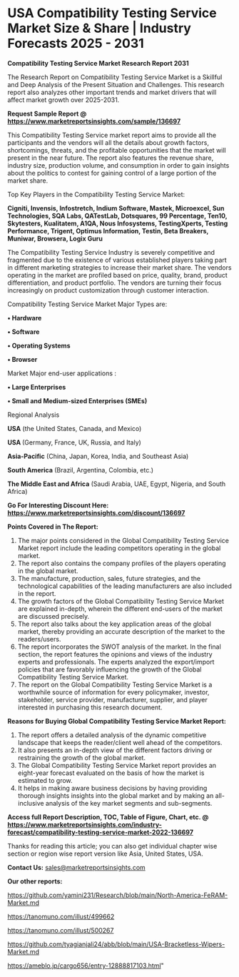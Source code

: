 # USA Compatibility Testing Service Market Size & Share | Industry Forecasts 2025 - 2031

<strong>Compatibility Testing Service Market Research Report 2031</strong>

The Research Report on Compatibility Testing Service Market is a Skillful and Deep Analysis of the Present Situation and Challenges. This research report also analyzes other important trends and market drivers that will affect market growth over 2025-2031.

<strong>Request Sample Report @ <a href=https://www.marketreportsinsights.com/sample/136697>https://www.marketreportsinsights.com/sample/136697</a></strong>

This Compatibility Testing Service market report aims to provide all the participants and the vendors will all the details about growth factors, shortcomings, threats, and the profitable opportunities that the market will present in the near future. The report also features the revenue share, industry size, production volume, and consumption in order to gain insights about the politics to contest for gaining control of a large portion of the market share.

Top Key Players in the Compatibility Testing Service Market:

<strong>Cigniti, Invensis, Infostretch, Indium Software, Mastek, Microexcel, Sun Technologies, SQA Labs, QATestLab, Dotsquares, 99 Percentage, Ten10, Skytesters, Kualitatem, A1QA, Nous Infosystems, TestingXperts, Testing Performance, Trigent, Optimus Information, Testin, Beta Breakers, Muniwar, Browsera, Logix Guru</strong>

The Compatibility Testing Service Industry is severely competitive and fragmented due to the existence of various established players taking part in different marketing strategies to increase their market share. The vendors operating in the market are profiled based on price, quality, brand, product differentiation, and product portfolio. The vendors are turning their focus increasingly on product customization through customer interaction.

Compatibility Testing Service Market Major Types are:

<strong>• Hardware

• Software

• Operating Systems

• Browser</strong>

Market Major end-user applications :

<strong>• Large Enterprises

• Small and Medium-sized Enterprises (SMEs)</strong>

Regional Analysis

</u><strong><b>USA</b></strong> (the United States, Canada, and Mexico)

<strong><b>USA </b></strong>(Germany, France, UK, Russia, and Italy)

<strong><b>Asia-Pacific</b></strong> (China, Japan, Korea, India, and Southeast Asia)

<strong><b>South America</b></strong> (Brazil, Argentina, Colombia, etc.)

<strong><b>The Middle East and Africa</b></strong> (Saudi Arabia, UAE, Egypt, Nigeria, and South Africa)

<strong>Go For Interesting Discount Here: <a href=https://www.marketreportsinsights.com/discount/136697>https://www.marketreportsinsights.com/discount/136697</a></strong>

<strong>Points Covered in The Report:</strong>
<ol>
  <li>The major points considered in the Global Compatibility Testing Service Market report include the leading competitors operating in the global market.</li>
  <li>The report also contains the company profiles of the players operating in the global market.</li>
  <li>The manufacture, production, sales, future strategies, and the technological capabilities of the leading manufacturers are also included in the report.</li>
  <li>The growth factors of the Global Compatibility Testing Service Market are explained in-depth, wherein the different end-users of the market are discussed precisely.</li>
  <li>The report also talks about the key application areas of the global market, thereby providing an accurate description of the market to the readers/users.</li>
  <li>The report incorporates the SWOT analysis of the market. In the final section, the report features the opinions and views of the industry experts and professionals. The experts analyzed the export/import policies that are favorably influencing the growth of the Global Compatibility Testing Service Market.</li>
  <li>The report on the Global Compatibility Testing Service Market is a worthwhile source of information for every policymaker, investor, stakeholder, service provider, manufacturer, supplier, and player interested in purchasing this research document.</li>
</ol>
<strong>Reasons for Buying Global Compatibility Testing Service Market Report:</strong>

<ol>
  <li>The report offers a detailed analysis of the dynamic competitive landscape that keeps the reader/client well ahead of the competitors.</li>
  <li>It also presents an in-depth view of the different factors driving or restraining the growth of the global market.</li>
  <li>The Global Compatibility Testing Service Market report provides an eight-year forecast evaluated on the basis of how the market is estimated to grow.</li>
  <li>It helps in making aware business decisions by having providing thorough insights insights into the global market and by making an all-inclusive analysis of the key market segments and sub-segments.</li>
</ol>
<strong>Access full Report Description, TOC, Table of Figure, Chart, etc. @ <a href=https://www.marketreportsinsights.com/industry-forecast/compatibility-testing-service-market-2022-136697>https://www.marketreportsinsights.com/industry-forecast/compatibility-testing-service-market-2022-136697</a></strong>


Thanks for reading this article; you can also get individual chapter wise section or region wise report version like Asia, United States, USA.

<strong>Contact Us:</strong>
sales@marketreportsinsights.com

<strong>Our other reports:</strong>

<a href=https://github.com/yamini231/Research/blob/main/North-America-FeRAM-Market.md>https://github.com/yamini231/Research/blob/main/North-America-FeRAM-Market.md</a>

<a href=https://tanomuno.com/illust/499662>https://tanomuno.com/illust/499662</a>

<a href=https://tanomuno.com/illust/500267>https://tanomuno.com/illust/500267</a>

<a href=https://github.com/tyagianjali24/abb/blob/main/USA-Bracketless-Wipers-Market.md>https://github.com/tyagianjali24/abb/blob/main/USA-Bracketless-Wipers-Market.md</a>

<a href=https://ameblo.jp/cargo656/entry-12888817103.html>https://ameblo.jp/cargo656/entry-12888817103.html</a>"
